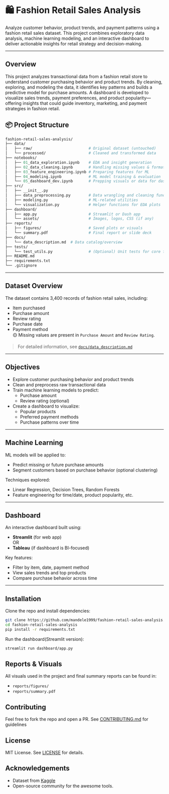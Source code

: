 # 🛍️ Fashion Retail Sales Analysis

Analyze customer behavior, product trends, and payment patterns using a fashion retail sales dataset. This project combines exploratory data analysis, machine learning modeling, and an interactive dashboard to deliver actionable insights for retail strategy and decision-making.

---

## Overview
This project analyzes transactional data from a fashion retail store to understand customer purchasing behavior and product trends. By cleaning, exploring, and modeling the data, it identifies key patterns and builds a predictive model for purchase amounts. A dashboard is developed to visualize sales trends, payment preferences, and product popularity—offering insights that could guide inventory, marketing, and payment strategies in fashion retail.


## 📦 Project Structure

```graphql
fashion-retail-sales-analysis/
├── data/
│   ├── raw/                         # Original dataset (untouched)
│   └── processed/                   # Cleaned and transformed data
├── notebooks/
│   ├── 01_data_exploration.ipynb    # EDA and insight generation
│   ├── 02_data_cleaning.ipynb       # Handling missing values & formatting
│   ├── 03_feature_engineering.ipynb # Preparing features for ML
│   ├── 04_modeling.ipynb            # ML model training & evaluation
│   └── 05_dashboard_dev.ipynb       # Prepping visuals or data for dashboard
├── src/
│   ├── __init__.py
│   ├── data_preprocessing.py        # Data wrangling and cleaning functions
│   ├── modeling.py                  # ML-related utilities
│   └── visualization.py             # Helper functions for EDA plots
├── dashboard/
│   ├── app.py                       # Streamlit or Dash app
│   └── assets/                      # Images, logos, CSS (if any)
├── reports/
│   ├── figures/                     # Saved plots or visuals
│   └── summary.pdf                  # Final report or slide deck
├── docs/
│   └── data_description.md  # Data catalog/overview
├── tests/
│   └── test_utils.py                # (Optional) Unit tests for core functions
├── README.md
├── requirements.txt
└── .gitignore
```
---
## Dataset Overview

The dataset contains 3,400 records of fashion retail sales, including:
- Item purchased
- Purchase amount
- Review rating
- Purchase date
- Payment method  
🟡 Missing values are present in `Purchase Amount` and `Review Rating`.

> For detailed information, see [`docs/data_description.md`](docs/data_description.md)

---

## Objectives

- Explore customer purchasing behavior and product trends
- Clean and preprocess raw transactional data
- Train machine learning models to predict:
  - Purchase amount
  - Review rating (optional)
- Create a dashboard to visualize:
  - Popular products
  - Preferred payment methods
  - Purchase patterns over time

---

## Machine Learning

ML models will be applied to:
- Predict missing or future purchase amounts
- Segment customers based on purchase behavior (optional clustering)

Techniques explored:
- Linear Regression, Decision Trees, Random Forests
- Feature engineering for time/date, product popularity, etc.

---

## Dashboard

An interactive dashboard built using:
- **Streamlit** (for web app)  
OR  
- **Tableau** (if dashboard is BI-focused)

Key features:
- Filter by item, date, payment method
- View sales trends and top products
- Compare purchase behavior across time

---

## Installation

Clone the repo and install dependencies:
```bash
git clone https://github.com/mandele1999/fashion-retail-sales-analysis.git
cd fashion-retail-sales-analysis
pip install -r requirements.txt
```
Run the dashboard(Streamlit version):
```bash
streamlit run dashboard/app.py
```

## Reports & Visuals

All visuals used in the project and final summary reports can be found in:
- `reports/figures/`
- `reports/summary.pdf`

## Contributing
Feel free to fork the repo and open a PR. See [CONTRIBUTING.md](CONTRIBUTING.md) for guidelines

## License
MIT License. See [LICENSE](LICENSE) for details.

## Acknowledgements
- Dataset from [Kaggle](https://www.kaggle.com/datasets/atharvasoundankar/fashion-retail-sales)
- Open-source community for the awesome tools.


